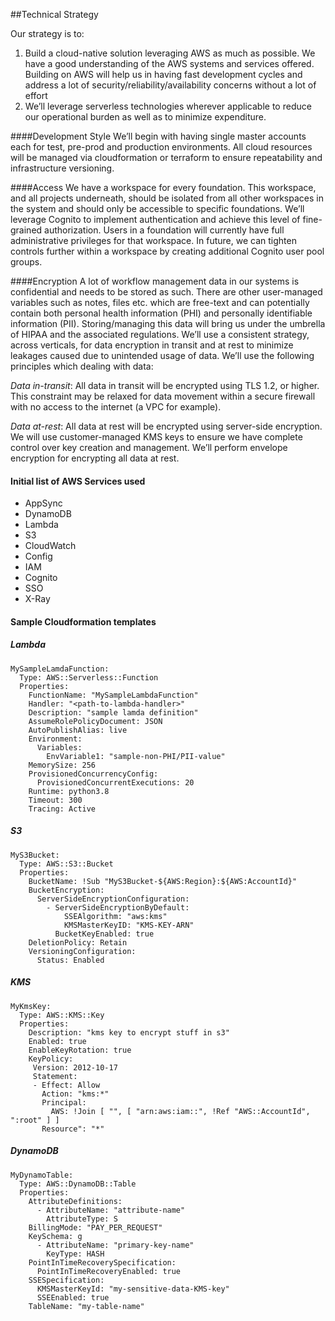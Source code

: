 ##Technical Strategy

Our strategy is to:

1.	Build a cloud-native solution leveraging AWS as much as possible. We have a good understanding of the AWS systems and services offered. Building on AWS will help us in having fast development cycles and address a lot of security/reliability/availability concerns without a lot of effort
2.	We’ll leverage serverless technologies wherever applicable to reduce our operational burden as well as to minimize expenditure.

####Development Style
We’ll begin with having single master accounts each for test, pre-prod and production environments. All cloud resources will be managed via cloudformation or terraform to ensure repeatability and infrastructure versioning.

####Access
We have a workspace for every foundation. This workspace, and all projects underneath, should be isolated from all other workspaces in the system and should only be accessible to specific foundations. We’ll leverage Cognito to implement authentication and achieve this level of fine-grained authorization. Users in a foundation will currently have full administrative privileges for that workspace. In future, we can tighten controls further within a workspace by creating additional Cognito user pool groups.

####Encryption
A lot of workflow management data in our systems is confidential and needs to be stored as such. There are other user-managed variables such as notes, files etc. which are free-text and can potentially contain both personal health information (PHI) and personally identifiable information (PII). Storing/managing this data will bring us under the umbrella of HIPAA and the associated regulations. We’ll use a consistent strategy, across verticals, for data encryption in transit and at rest to minimize leakages caused due to unintended usage of data. We’ll use the following principles which dealing with data:

*Data in-transit*: All data in transit will be encrypted using TLS 1.2, or higher. This constraint may be relaxed for data movement within a secure firewall with no access to the internet (a VPC for example). 

*Data at-rest*: All data at rest will be encrypted using server-side encryption. We will use customer-managed KMS keys to ensure we have complete control over key creation and management. We’ll perform envelope encryption for encrypting all data at rest.

#### Initial list of AWS Services used
- AppSync
- DynamoDB
- Lambda
- S3
- CloudWatch
- Config
- IAM
- Cognito
- SSO
- X-Ray

#### Sample Cloudformation templates

##### Lambda
```
MySampleLamdaFunction:
  Type: AWS::Serverless::Function
  Properties:
    FunctionName: "MySampleLambdaFunction"
    Handler: "<path-to-lambda-handler>"
    Description: "sample lamda definition"
    AssumeRolePolicyDocument: JSON
    AutoPublishAlias: live
    Environment:
      Variables:
        EnvVariable1: "sample-non-PHI/PII-value"
    MemorySize: 256
    ProvisionedConcurrencyConfig:
      ProvisionedConcurrentExecutions: 20      
    Runtime: python3.8
    Timeout: 300
    Tracing: Active
```

##### S3
```
MyS3Bucket:
  Type: AWS::S3::Bucket
  Properties:
    BucketName: !Sub "MyS3Bucket-${AWS:Region}:${AWS:AccountId}"
    BucketEncryption:
      ServerSideEncryptionConfiguration:
        - ServerSideEncryptionByDefault: 
            SSEAlgorithm: "aws:kms"
            KMSMasterKeyID: "KMS-KEY-ARN"
          BucketKeyEnabled: true
    DeletionPolicy: Retain
    VersioningConfiguration: 
      Status: Enabled
```

##### KMS
```
MyKmsKey:
  Type: AWS::KMS::Key
  Properties: 
    Description: "kms key to encrypt stuff in s3"
    Enabled: true
    EnableKeyRotation: true
    KeyPolicy: 
     Version: 2012-10-17
     Statement:
     - Effect: Allow
       Action: "kms:*"
       Principal:
         AWS: !Join [ "", [ "arn:aws:iam::", !Ref "AWS::AccountId", ":root" ] ]
       Resource": "*"
```

##### DynamoDB
```
MyDynamoTable:
  Type: AWS::DynamoDB::Table
  Properties: 
    AttributeDefinitions: 
      - AttributeName: "attribute-name"
        AttributeType: S
    BillingMode: "PAY_PER_REQUEST"
    KeySchema: g
      - AttributeName: "primary-key-name"
        KeyType: HASH
    PointInTimeRecoverySpecification: 
      PointInTimeRecoveryEnabled: true
    SSESpecification: 
      KMSMasterKeyId: "my-sensitive-data-KMS-key"
      SSEEnabled: true
    TableName: "my-table-name"
```


